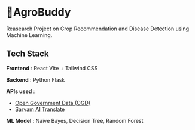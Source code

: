 # 🌿AgroBuddy
Reasearch Project on Crop Recommendation and Disease Detection using Machine Learning.

## Tech Stack
**Frontend** : React Vite + Tailwind CSS

**Backend** : Python Flask

**APIs used** : 
- [Open Government Data (OGD)](https://www.data.gov.in/resource/current-daily-price-various-commodities-various-markets-mandi)
- [Sarvam AI Translate](https://www.sarvam.ai/blogs/sarvam-translate)

**ML Model** : Naive Bayes, Decision Tree, Random Forest